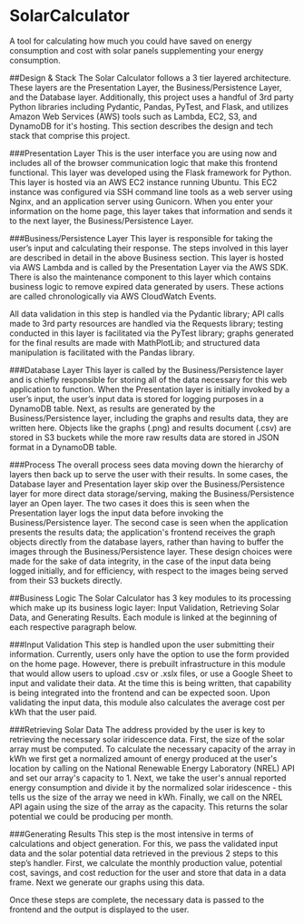 # SolarCalculator
A tool for calculating how much you could have saved on energy consumption and cost with solar panels supplementing your energy consumption.

##Design & Stack
The Solar Calculator follows a 3 tier layered architecture. These layers are the Presentation Layer, the Business/Persistence Layer, and the Database layer. Additionally, this project uses a handful of 3rd party Python libraries including Pydantic, Pandas, PyTest, and Flask, and utilizes Amazon Web Services (AWS) tools such as Lambda, EC2, S3, and DynamoDB for it's hosting. This section describes the design and tech stack that comprise this project.

###Presentation Layer
This is the user interface you are using now and includes all of the browser communication logic that make this frontend functional. This layer was developed using the Flask framework for Python. This layer is hosted via an AWS EC2 instance running Ubuntu. This EC2 instance was configured via SSH command line tools as a web server using Nginx, and an application server using Gunicorn. When you enter your information on the home page, this layer takes that information and sends it to the next layer, the Business/Persistence Layer.

###Business/Persistence Layer
This layer is responsible for taking the user’s input and calculating their response. The steps involved in this layer are described in detail in the above Business section. This layer is hosted via AWS Lambda and is called by the Presentation Layer via the AWS SDK. There is also the maintenance component to this layer which contains business logic to remove expired data generated by users. These actions are called chronologically via AWS CloudWatch Events.

All data validation in this step is handled via the Pydantic library; API calls made to 3rd party resources are handled via the Requests library; testing conducted in this layer is facilitated via the PyTest library; graphs generated for the final results are made with MathPlotLib; and structured data manipulation is facilitated with the Pandas library.

###Database Layer
This layer is called by the Business/Persistence layer and is chiefly responsible for storing all of the data necessary for this web application to function. When the Presentation layer is initially invoked by a user’s input, the user’s input data is stored for logging purposes in a DynamoDB table. Next, as results are generated by the Business/Persistence layer, including the graphs and results data, they are written here. Objects like the graphs (.png) and results document (.csv) are stored in S3 buckets while the more raw results data are stored in JSON format in a DynamoDB table.

###Process
The overall process sees data moving down the hierarchy of layers then back up to serve the user with their results. In some cases, the Database layer and Presentation layer skip over the Business/Persistence layer for more direct data storage/serving, making the Business/Persistence layer an Open layer. The two cases it does this is seen when the Presentation layer logs the input data before invoking the Business/Persistence layer. The second case is seen when the application presents the results data; the application's frontend receives the graph objects directly from the database layers, rather than having to buffer the images through the Business/Persistence layer. These design choices were made for the sake of data integrity, in the case of the input data being logged initially, and for efficiency, with respect to the images being served from their S3 buckets directly.

##Business Logic
The Solar Calculator has 3 key modules to its processing which make up its business logic layer: Input Validation, Retrieving Solar Data, and Generating Results. Each module is linked at the beginning of each respective paragraph below.

###Input Validation
This step is handled upon the user submitting their information. Currently, users only have the option to use the form provided on the home page. However, there is prebuilt infrastructure in this module that would allow users to upload .csv or .xslx files, or use a Google Sheet to input and validate their data. At the time this is being written, that capability is being integrated into the frontend and can be expected soon. Upon validating the input data, this module also calculates the average cost per kWh that the user paid.

###Retrieving Solar Data
The address provided by the user is key to retrieving the necessary solar iridescence data. First, the size of the solar array must be computed. To calculate the necessary capacity of the array in kWh we first get a normalized amount of energy produced at the user's location by calling on the National Renewable Energy Laboratory (NREL) API and set our array's capacity to 1. Next, we take the user's annual reported energy consumption and divide it by the normalized solar iridescence - this tells us the size of the array we need in kWh. Finally, we call on the NREL API again using the size of the array as the capacity. This returns the solar potential we could be producing per month.

###Generating Results
This step is the most intensive in terms of calculations and object generation. For this, we pass the validated input data and the solar potential data retrieved in the previous 2 steps to this step’s handler. First, we calculate the monthly production value, potential cost, savings, and cost reduction for the user and store that data in a data frame. Next we generate our graphs using this data.

Once these steps are complete, the necessary data is passed to the frontend and the output is displayed to the user.